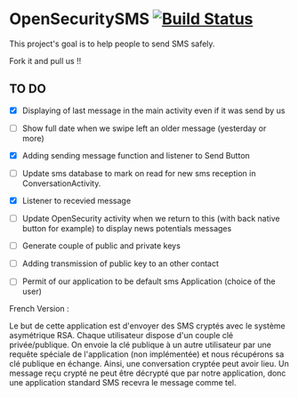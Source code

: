 # OpenSecuritySMS [![Build Status](https://travis-ci.org/OpenSecurityOrganization/OpenSecuritySMS.svg?branch=master)](https://travis-ci.org/OpenSecurityOrganization/OpenSecuritySMS)
This project's goal is to help people to send SMS safely.

Fork it and pull us !!

TO DO
-----

- [x] Displaying of last message in the main activity even if it was send by us
- [ ] Show full date when we swipe left an older message (yesterday or more)
- [x] Adding sending message function and listener to Send Button
- [ ] Update sms database to mark on read for new sms reception in ConversationActivity.
- [x] Listener to recevied message 
- [ ] Update OpenSecurity activity when we return to this (with back native button for example) to display news potentials messages
- [ ] Generate couple of public and private keys
- [ ] Adding transmission of public key to an other contact
- [ ] Permit of our application to be default sms Application (choice of the user)


French Version : 

Le but de cette application est d'envoyer des SMS cryptés avec le système asymétrique RSA. 
Chaque utilisateur dispose d'un couple clé privée/publique. 
On envoie la clé publique à un autre utilisateur par une requête spéciale de l'application (non implémentée)
et nous récupérons sa clé publique en échange. Ainsi, une conversation cryptée peut avoir lieu. Un message reçu crypté
ne peut être décrypté que par notre application, donc une application standard SMS recevra le message comme tel.
